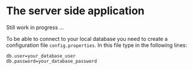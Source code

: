 # The server side application
Still work in progress ...

To be able to connect to your local database you need to create a configuration file `config.properties`. In this file type in the following lines:

```shell
db.user=your_database_user
db.password=your_database_password
```
